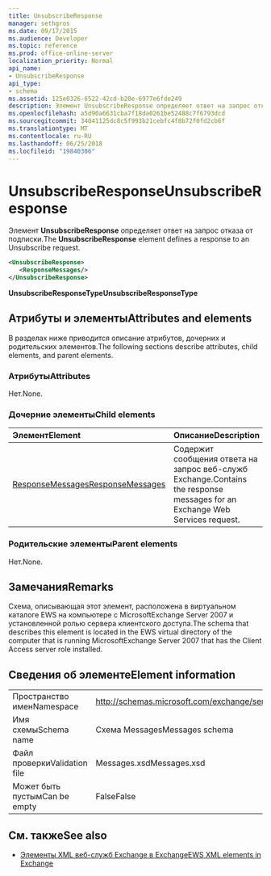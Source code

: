 ```yaml
---
title: UnsubscribeResponse
manager: sethgros
ms.date: 09/17/2015
ms.audience: Developer
ms.topic: reference
ms.prod: office-online-server
localization_priority: Normal
api_name:
- UnsubscribeResponse
api_type:
- schema
ms.assetid: 125e0326-6522-42cd-b20e-6977e6fde249
description: Элемент UnsubscribeResponse определяет ответ на запрос отказа от подписки.
ms.openlocfilehash: a5d90a6631cba7f18da0261be52488c7f6793dcd
ms.sourcegitcommit: 34041125dc8c5f993b21cebfc4f8b72f0fd2cb6f
ms.translationtype: MT
ms.contentlocale: ru-RU
ms.lasthandoff: 06/25/2018
ms.locfileid: "19840306"
---
```

# <a name="unsubscriberesponse"></a><span data-ttu-id="607db-103">UnsubscribeResponse</span><span class="sxs-lookup"><span data-stu-id="607db-103">UnsubscribeResponse</span></span>

<span data-ttu-id="607db-104">Элемент **UnsubscribeResponse** определяет ответ на запрос отказа от подписки.</span><span class="sxs-lookup"><span data-stu-id="607db-104">The **UnsubscribeResponse** element defines a response to an Unsubscribe request.</span></span> 
  
```xml
<UnsubscribeResponse>
   <ResponseMessages/>
</UnsubscribeResponse>
```

 <span data-ttu-id="607db-105">**UnsubscribeResponseType**</span><span class="sxs-lookup"><span data-stu-id="607db-105">**UnsubscribeResponseType**</span></span>
## <a name="attributes-and-elements"></a><span data-ttu-id="607db-106">Атрибуты и элементы</span><span class="sxs-lookup"><span data-stu-id="607db-106">Attributes and elements</span></span>

<span data-ttu-id="607db-107">В разделах ниже приводится описание атрибутов, дочерних и родительских элементов.</span><span class="sxs-lookup"><span data-stu-id="607db-107">The following sections describe attributes, child elements, and parent elements.</span></span>
  
### <a name="attributes"></a><span data-ttu-id="607db-108">Атрибуты</span><span class="sxs-lookup"><span data-stu-id="607db-108">Attributes</span></span>

<span data-ttu-id="607db-109">Нет.</span><span class="sxs-lookup"><span data-stu-id="607db-109">None.</span></span>
  
### <a name="child-elements"></a><span data-ttu-id="607db-110">Дочерние элементы</span><span class="sxs-lookup"><span data-stu-id="607db-110">Child elements</span></span>

|<span data-ttu-id="607db-111">**Элемент**</span><span class="sxs-lookup"><span data-stu-id="607db-111">**Element**</span></span>|<span data-ttu-id="607db-112">**Описание**</span><span class="sxs-lookup"><span data-stu-id="607db-112">**Description**</span></span>|
|:-----|:-----|
|[<span data-ttu-id="607db-113">ResponseMessages</span><span class="sxs-lookup"><span data-stu-id="607db-113">ResponseMessages</span></span>](responsemessages.md) <br/> |<span data-ttu-id="607db-114">Содержит сообщения ответа на запрос веб-служб Exchange.</span><span class="sxs-lookup"><span data-stu-id="607db-114">Contains the response messages for an Exchange Web Services request.</span></span>  <br/> |
   
### <a name="parent-elements"></a><span data-ttu-id="607db-115">Родительские элементы</span><span class="sxs-lookup"><span data-stu-id="607db-115">Parent elements</span></span>

<span data-ttu-id="607db-116">Нет.</span><span class="sxs-lookup"><span data-stu-id="607db-116">None.</span></span>
  
## <a name="remarks"></a><span data-ttu-id="607db-117">Замечания</span><span class="sxs-lookup"><span data-stu-id="607db-117">Remarks</span></span>

<span data-ttu-id="607db-118">Схема, описывающая этот элемент, расположена в виртуальном каталоге EWS на компьютере с MicrosoftExchange Server 2007 и установленной ролью сервера клиентского доступа.</span><span class="sxs-lookup"><span data-stu-id="607db-118">The schema that describes this element is located in the EWS virtual directory of the computer that is running MicrosoftExchange Server 2007 that has the Client Access server role installed.</span></span>
  
## <a name="element-information"></a><span data-ttu-id="607db-119">Сведения об элементе</span><span class="sxs-lookup"><span data-stu-id="607db-119">Element information</span></span>

|||
|:-----|:-----|
|<span data-ttu-id="607db-120">Пространство имен</span><span class="sxs-lookup"><span data-stu-id="607db-120">Namespace</span></span>  <br/> |http://schemas.microsoft.com/exchange/services/2006/messages  <br/> |
|<span data-ttu-id="607db-121">Имя схемы</span><span class="sxs-lookup"><span data-stu-id="607db-121">Schema name</span></span>  <br/> |<span data-ttu-id="607db-122">Схема Messages</span><span class="sxs-lookup"><span data-stu-id="607db-122">Messages schema</span></span>  <br/> |
|<span data-ttu-id="607db-123">Файл проверки</span><span class="sxs-lookup"><span data-stu-id="607db-123">Validation file</span></span>  <br/> |<span data-ttu-id="607db-124">Messages.xsd</span><span class="sxs-lookup"><span data-stu-id="607db-124">Messages.xsd</span></span>  <br/> |
|<span data-ttu-id="607db-125">Может быть пустым</span><span class="sxs-lookup"><span data-stu-id="607db-125">Can be empty</span></span>  <br/> |<span data-ttu-id="607db-126">False</span><span class="sxs-lookup"><span data-stu-id="607db-126">False</span></span>  <br/> |
   
## <a name="see-also"></a><span data-ttu-id="607db-127">См. также</span><span class="sxs-lookup"><span data-stu-id="607db-127">See also</span></span>



- [<span data-ttu-id="607db-128">Элементы XML веб-служб Exchange в Exchange</span><span class="sxs-lookup"><span data-stu-id="607db-128">EWS XML elements in Exchange</span></span>](ews-xml-elements-in-exchange.md)

